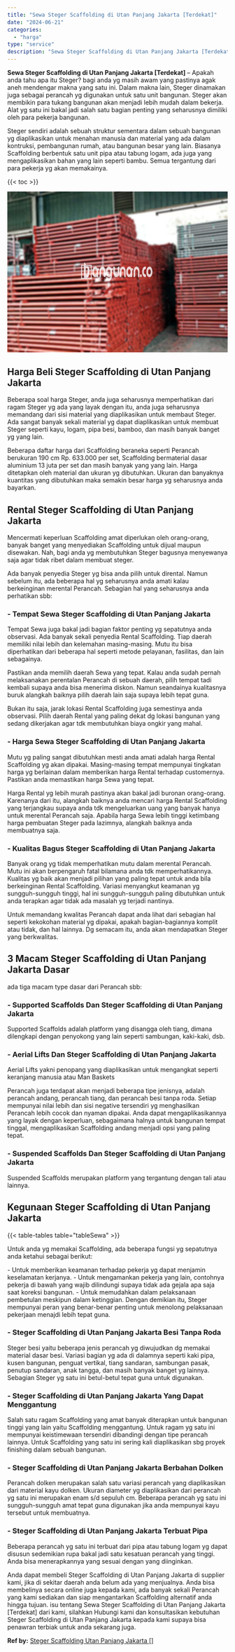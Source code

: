 ```yaml
---
title: "Sewa Steger Scaffolding di Utan Panjang Jakarta [Terdekat]"
date: "2024-06-21"
categories: 
  - "harga"
type: "service"
description: "Sewa Steger Scaffolding di Utan Panjang Jakarta [Terdekat]. Anda dapat membeli Steger Scaffolding di Utan Panjang Jakarta di supplier kami, jika di sekitar d..."
---
```


**Sewa Steger Scaffolding di Utan Panjang Jakarta \[Terdekat\]** – Apakah anda tahu apa itu Steger? bagi anda yg masih awam yang pastinya agak aneh mendengar makna yang satu ini. Dalam makna lain, Steger dinamakan juga sebagai perancah yg digunakan untuk satu unit bangunan. Steger akan membikin para tukang bangunan akan menjadi lebih mudah dalam bekerja. Alat yg satu ini bakal jadi salah satu bagian penting yang seharusnya dimiliki oleh para pekerja bangunan.

Steger sendiri adalah sebuah struktur sementara dalam sebuah bangunan yg diaplikasikan untuk menahan manusia dan material yang ada dalam kontruksi, pembangunan rumah, atau bangunan besar yang lain. Biasanya Scaffolding berbentuk satu unit pipa atau tabung logam, ada juga yang mengaplikasikan bahan yang lain seperti bambu. Semua tergantung dari para pekerja yg akan memakainya.

{{< toc >}}

![Sewa Steger Scaffolding di Utan Panjang Jakarta [Terdekat]](/images/sewa-scaffolding-steger-02.png)

## Harga Beli Steger Scaffolding di Utan Panjang Jakarta

Beberapa soal harga Steger, anda juga seharusnya memperhatikan dari ragam Steger yg ada yang layak dengan itu, anda juga seharusnya memandang dari sisi material yang diaplikasikan untuk membaut Steger. Ada sangat banyak sekali material yg dapat diaplikasikan untuk membuat Steger seperti kayu, logam, pipa besi, bamboo, dan masih banyak banget yg yang lain.

Beberapa daftar harga dari Scaffolding beraneka seperti Perancah berukuran 190 cm Rp. 633.000 per set, Scaffolding bermaterial dasar aluminium 13 juta per set dan masih banyak yang yang lain. Harga ditetapkan oleh material dan ukuran yg dibutuhkan. Ukuran dan banyaknya kuantitas yang dibutuhkan maka semakin besar harga yg seharusnya anda bayarkan.

## Rental Steger Scaffolding di Utan Panjang Jakarta

Mencermati keperluan Scaffolding amat diperlukan oleh orang-orang, banyak banget yang menyediakan Scaffolding untuk dijual maupun disewakan. Nah, bagi anda yg membutuhkan Steger bagusnya menyewanya saja agar tidak ribet dalam membuat steger.

Ada banyak penyedia Steger yg bisa anda pilih untuk dirental. Namun sebelum itu, ada beberapa hal yg seharusnya anda amati kalau berkeinginan merental Perancah. Sebagian hal yang seharusnya anda perhatikan sbb:

### \- Tempat Sewa Steger Scaffolding di Utan Panjang Jakarta

Tempat Sewa juga bakal jadi bagian faktor penting yg sepatutnya anda observasi. Ada banyak sekali penyedia Rental Scaffolding. Tiap daerah memiliki nilai lebih dan kelemahan masing-masing. Mutu itu bisa diperhatikan dari beberapa hal seperti metode pelayanan, fasilitas, dan lain sebagainya.

Pastikan anda memilih daerah Sewa yang tepat. Kalau anda sudah pernah melaksanakan perentalan Perancah di sebuah daerah, pilih tempat tadi kembali supaya anda bisa menerima diskon. Namun seandainya kualitasnya buruk alangkah baiknya pilih daerah lain saja supaya lebih tepat guna.

Bukan itu saja, jarak lokasi Rental Scaffolding juga semestinya anda observasi. Pilih daerah Rental yang paling dekat dg lokasi bangunan yang sedang dikerjakan agar tdk membutuhkan biaya ongkir yang mahal.

### \- Harga Sewa Steger Scaffolding di Utan Panjang Jakarta

Mutu yg paling sangat dibutuhkan mesti anda amati adalah harga Rental Scaffolding yg akan dipakai. Masing-masing tempat mempunyai tingkatan harga yg berlainan dalam memberikan harga Rental terhadap customernya. Pastikan anda memastikan harga Sewa yang tepat.

Harga Rental yg lebih murah pastinya akan bakal jadi buronan orang-orang. Karenanya dari itu, alangkah baiknya anda mencari harga Rental Scaffolding yang terjangkau supaya anda tdk mengeluarkan uang yang banyak hanya untuk merental Perancah saja. Apabila harga Sewa lebih tinggi ketimbang harga pembuatan Steger pada lazimnya, alangkah baiknya anda membuatnya saja.

### \- Kualitas Bagus Steger Scaffolding di Utan Panjang Jakarta

Banyak orang yg tidak memperhatikan mutu dalam merental Perancah. Mutu ini akan berpengaruh fatal bilamana anda tdk memperhatikannya. Kualitas yg baik akan menjadi pilihan yang paling tepat untuk anda bila berkeinginan Rental Scaffolding. Variasi menyangkut keamanan yg sungguh-sungguh tinggi, hal ini sungguh-sungguh paling dibutuhkan untuk anda terapkan agar tidak ada masalah yg terjadi nantinya.

Untuk memandang kwalitas Perancah dapat anda lihat dari sebagian hal seperti kekokohan material yg dipakai, apakah bagian-bagiannya komplit atau tidak, dan hal lainnya. Dg semacam itu, anda akan mendapatkan Steger yang berkwalitas.

## 3 Macam Steger Scaffolding di Utan Panjang Jakarta Dasar

ada tiga macam type dasar dari Perancah sbb:

### \- Supported Scaffolds Dan Steger Scaffolding di Utan Panjang Jakarta

Supported Scaffolds adalah platform yang disangga oleh tiang, dimana dilengkapi dengan penyokong yang lain seperti sambungan, kaki-kaki, dsb.

### \- Aerial Lifts Dan Steger Scaffolding di Utan Panjang Jakarta

Aerial Lifts yakni penopang yang diaplikasikan untuk mengangkat seperti keranjang manusia atau Man Baskets

Perancah juga terdapat akan menjadi beberapa tipe jenisnya, adalah perancah andang, perancah tiang, dan perancah besi tanpa roda. Setiap mempunyai nilai lebih dan sisi negative tersendiri yg menghasilkan Perancah lebih cocok dan nyaman dipakai. Anda dapat mengaplikasikannya yang layak dengan keperluan, sebagaimana halnya untuk bangunan tempat tinggal, mengaplikasikan Scaffolding andang menjadi opsi yang paling tepat.

### \- Suspended Scaffolds Dan Steger Scaffolding di Utan Panjang Jakarta

Suspended Scaffolds merupakan platform yang tergantung dengan tali atau lainnya.

## Kegunaan Steger Scaffolding di Utan Panjang Jakarta

{{< table-tables table="tableSewa" >}}

Untuk anda yg memakai Scaffolding, ada beberapa fungsi yg sepatutnya anda ketahui sebagai berikut:

\- Untuk memberikan keamanan terhadap pekerja yg dapat menjamin keselamatan kerjanya. - Untuk mengamankan pekerja yang lain, contohnya pekerja di bawah yang wajib dilindungi supaya tidak ada gejala apa saja saat koreksi bangunan. - Untuk memudahkan dalam pelaksanaan pembetulan meskipun dalam ketinggian. Dengan demikian itu, Steger mempunyai peran yang benar-benar penting untuk menolong pelaksanaan pekerjaan menajdi lebih tepat guna.

### \- Steger Scaffolding di Utan Panjang Jakarta Besi Tanpa Roda

Steger besi yaitu beberapa jenis perancah yg diwujudkan dg memakai material dasar besi. Variasi bagian yg ada di dalamnya seperti kaki pipa, kusen bangunan, penguat vertikal, tiang sandaran, sambungan pasak, penutup sandaran, anak tangga, dan masih banyak banget yg lainnya. Sebagian Steger yg satu ini betul-betul tepat guna untuk digunakan.

### \- Steger Scaffolding di Utan Panjang Jakarta Yang Dapat Menggantung

Salah satu ragam Scaffolding yang amat banyak diterapkan untuk bangunan tinggi yang lain yaitu Scaffolding menggantung. Untuk ragam yg satu ini mempunyai keistimewaan tersendiri dibandingi dengan tipe perancah lainnya. Untuk Scaffolding yang satu ini sering kali diaplikasikan sbg proyek finishing dalam sebuah bangunan.

### \- Steger Scaffolding di Utan Panjang Jakarta Berbahan Dolken

Perancah dolken merupakan salah satu variasi perancah yang diaplikasikan dari material kayu dolken. Ukuran diameter yg diaplikasikan dari perancah yg satu ini merupakan enam s/d sepuluh cm. Beberapa perancah yg satu ini sungguh-sungguh amat tepat guna digunakan jika anda mempunyai kayu tersebut untuk membuatnya.

### \- Steger Scaffolding di Utan Panjang Jakarta Terbuat Pipa

Beberapa perancah yg satu ini terbuat dari pipa atau tabung logam yg dapat disusun sedemikian rupa bakal jadi satu kesatuan perancah yang tinggi. Anda bisa menerapkannya yang sesuai dengan yang diinginkan.

Anda dapat membeli Steger Scaffolding di Utan Panjang Jakarta di supplier kami, jika di sekitar daerah anda belum ada yang menjualnya. Anda bisa membelinya secara online juga kepada kami, ada banyak sekali Perancah yang kami sediakan dan siap mengantarkan Scaffolding alternatif anda hingga tujuan. isu tentang Sewa Steger Scaffolding di Utan Panjang Jakarta \[Terdekat\] dari kami, silahkan Hubungi kami dan konsultasikan kebutuhan Steger Scaffolding di Utan Panjang Jakarta kepada kami supaya bisa penawran terbiak untuk anda sekarang juga.

**Ref by:** [Steger Scaffolding Utan Panjang Jakarta []](https://id.wikipedia.org/wiki/Steger)
